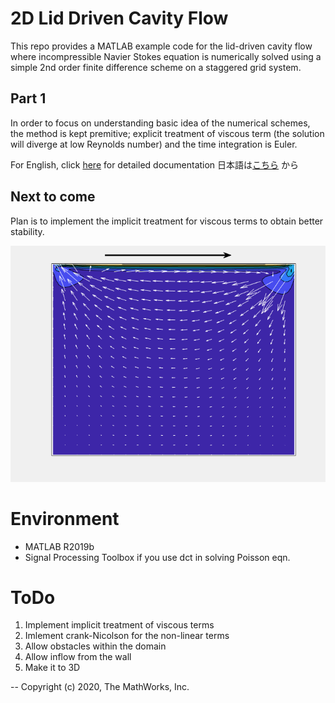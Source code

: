 # 2D Lid Driven Cavity Flow

This repo provides a MATLAB example code for the lid-driven cavity flow where incompressible 
Navier Stokes equation is numerically solved using a simple 2nd order finite difference scheme on a staggered grid system.


## Part 1

In order to focus on understanding basic idea of the numerical schemes, the method is kept premitive; explicit treatment of viscous term (the solution will diverge at low Reynolds number) and
the time integration is Euler.

For English, click [here](./doc/vanilaCavityFlow_EN.md) for detailed documentation
日本語は[こちら](./doc/vanilaCavityFlow_JP.md) から

## Next to come

Plan is to implement the implicit treatment for viscous terms to obtain better stability.


![sample](./gif/animation_sample.gif)


# Environment

- MATLAB R2019b
- Signal Processing Toolbox if you use dct in solving Poisson eqn.

# ToDo

1. Implement implicit treatment of viscous terms
2. Imlement crank-Nicolson for the non-linear terms
3. Allow obstacles within the domain
4. Allow inflow from the wall
5. Make it to 3D

--
Copyright (c) 2020, The MathWorks, Inc.